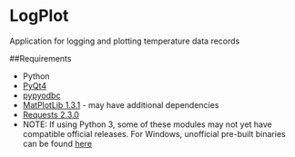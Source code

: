 LogPlot
=======

Application for logging and plotting temperature data records

##Requirements
* Python
* [PyQt4](http://www.riverbankcomputing.co.uk/software/pyqt/download)
* [pypyodbc](https://code.google.com/p/pypyodbc/)
* [MatPlotLib 1.3.1](http://matplotlib.org/) - may have additional dependencies
* [Requests 2.3.0](http://docs.python-requests.org/en/latest/)
* NOTE: If using Python 3, some of these modules may not yet have compatible official releases. For Windows, unofficial pre-built binaries can be found [here](http://www.lfd.uci.edu/~gohlke/pythonlibs/#matplotlib)
